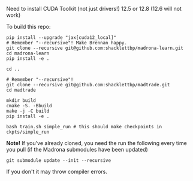 Need to install CUDA Toolkit (not just drivers!) 12.5 or 12.8 (12.6 will not work)

To build this repo:

```
pip install --upgrade "jax[cuda12_local]"
# Remember "--recursive"! Make Brennan happy.
git clone --recursive git@github.com:shacklettbp/madrona-learn.git
cd madrona-learn
pip install -e .

cd ..

# Remember "--recursive"!
git clone --recursive git@github.com:shacklettbp/madtrade.git
cd madtrade

mkdir build
cmake -S. -Bbuild
make -j -C build
pip install -e .

bash train.sh simple_run # this should make checkpoints in ckpts/simple_run

```


**Note!** If you've already cloned, you need the run the following every time you pull (if the Madrona submodules have been updated)

```
git submodule update --init --recursive
```

If you don't it may throw compiler errors.
